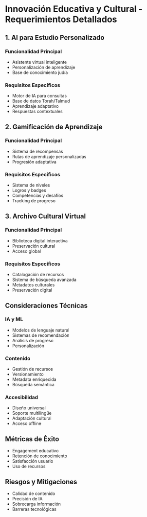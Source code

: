 # Innovación Educativa y Cultural - Requerimientos Detallados

## 1. AI para Estudio Personalizado
### Funcionalidad Principal
- Asistente virtual inteligente
- Personalización de aprendizaje
- Base de conocimiento judía

### Requisitos Específicos
- Motor de IA para consultas
- Base de datos Torah/Talmud
- Aprendizaje adaptativo
- Respuestas contextuales

## 2. Gamificación de Aprendizaje
### Funcionalidad Principal
- Sistema de recompensas
- Rutas de aprendizaje personalizadas
- Progresión adaptativa

### Requisitos Específicos
- Sistema de niveles
- Logros y badges
- Competencias y desafíos
- Tracking de progreso

## 3. Archivo Cultural Virtual
### Funcionalidad Principal
- Biblioteca digital interactiva
- Preservación cultural
- Acceso global

### Requisitos Específicos
- Catalogación de recursos
- Sistema de búsqueda avanzada
- Metadatos culturales
- Preservación digital

## Consideraciones Técnicas
### IA y ML
- Modelos de lenguaje natural
- Sistemas de recomendación
- Análisis de progreso
- Personalización

### Contenido
- Gestión de recursos
- Versionamiento
- Metadata enriquecida
- Búsqueda semántica

### Accesibilidad
- Diseño universal
- Soporte multilingüe
- Adaptación cultural
- Acceso offline

## Métricas de Éxito
- Engagement educativo
- Retención de conocimiento
- Satisfacción usuario
- Uso de recursos

## Riesgos y Mitigaciones
- Calidad de contenido
- Precisión de IA
- Sobrecarga información
- Barreras tecnológicas
